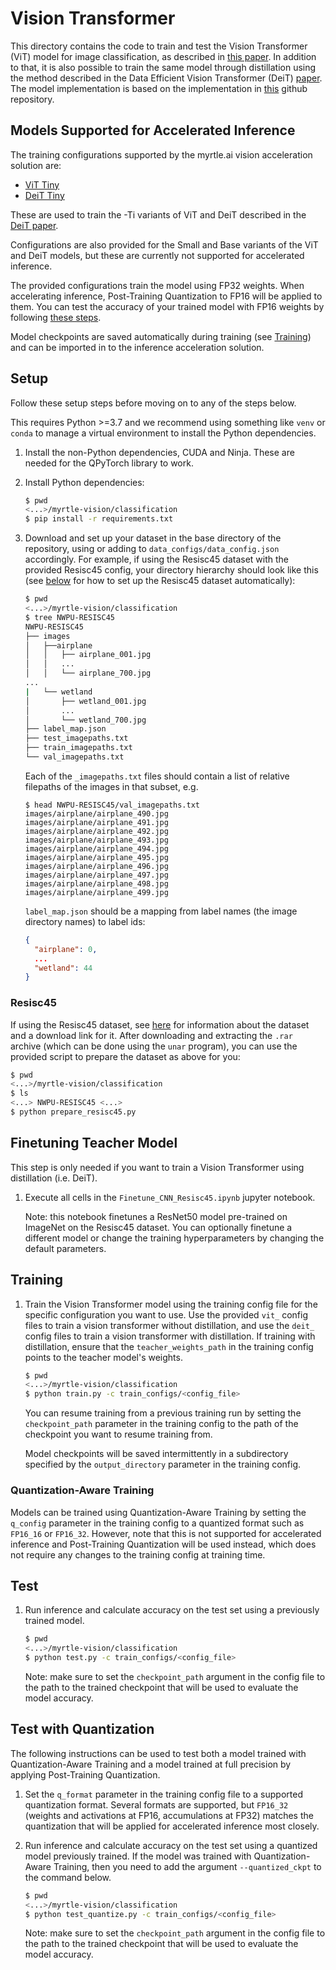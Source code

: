 # Vision Transformer

This directory contains the code to train and test the Vision Transformer (ViT) model
for image classification, as described in [this
paper](https://arxiv.org/pdf/2010.11929v1.pdf). In addition to that, it is also
possible to train the same model through distillation using the method
described in the Data Efficient Vision Transformer (DeiT)
[paper](https://arxiv.org/pdf/2012.12877v1.pdf). The model implementation is
based on the implementation in
[this](https://github.com/lucidrains/vit-pytorch) github repository.

## Models Supported for Accelerated Inference

The training configurations supported by the myrtle.ai vision acceleration
solution are:

- [ViT Tiny](train_configs/vit_tiny.json)
- [DeiT Tiny](train_configs/deit_tiny.json)

These are used to train the -Ti variants of ViT and DeiT described in the [DeiT
paper](https://arxiv.org/pdf/2012.12877v1.pdf).

Configurations are also provided for the Small and Base variants of the ViT and
DeiT models, but these are currently not supported for accelerated inference.

The provided configurations train the model using FP32 weights. When
accelerating inference, Post-Training Quantization to FP16 will be applied to
them. You can test the accuracy of your trained model with FP16 weights by
following [these steps](#test-with-quantization).

Model checkpoints are saved automatically during training (see
[Training](#training)) and can be imported in to the inference acceleration
solution.

## Setup

Follow these setup steps before moving on to any of the steps below.

This requires Python >=3.7 and we recommend using something like `venv` or
`conda` to manage a virtual environment to install the Python dependencies.

1. Install the non-Python dependencies, CUDA and Ninja. These are needed for the
   QPyTorch library to work.
2. Install Python dependencies:
   ```bash
   $ pwd
   <...>/myrtle-vision/classification
   $ pip install -r requirements.txt
   ```
3. Download and set up your dataset in the base directory of the repository,
   using or adding to `data_configs/data_config.json` accordingly. For example,
   if using the Resisc45 dataset with the provided Resisc45 config, your
   directory hierarchy should look like this (see [below](#Resisc45) for how to
   set up the Resisc45 dataset automatically):
   ```bash
   $ pwd
   <...>/myrtle-vision/classification
   $ tree NWPU-RESISC45
   NWPU-RESISC45
   ├── images
   │   ├──airplane
   │   │   ├── airplane_001.jpg
   │   │   ...
   │   │   └── airplane_700.jpg
   ...
   |   └── wetland
   │       ├── wetland_001.jpg
   │       ...
   │       └── wetland_700.jpg
   ├── label_map.json
   ├── test_imagepaths.txt
   ├── train_imagepaths.txt
   └── val_imagepaths.txt
   ```

   Each of the `_imagepaths.txt` files should contain a list of relative
   filepaths of the images in that subset, e.g.

   ```
   $ head NWPU-RESISC45/val_imagepaths.txt
   images/airplane/airplane_490.jpg
   images/airplane/airplane_491.jpg
   images/airplane/airplane_492.jpg
   images/airplane/airplane_493.jpg
   images/airplane/airplane_494.jpg
   images/airplane/airplane_495.jpg
   images/airplane/airplane_496.jpg
   images/airplane/airplane_497.jpg
   images/airplane/airplane_498.jpg
   images/airplane/airplane_499.jpg
   ```

   `label_map.json` should be a mapping from label names (the image directory
   names) to label ids:
   ```json
   {
     "airplane": 0,
     ...
     "wetland": 44
   }
   ```

### Resisc45
   If using the Resisc45 dataset, see
   [here](https://www.tensorflow.org/datasets/catalog/resisc45) for information
   about the dataset and a download link for it. After downloading and
   extracting the `.rar` archive (which can be done using the `unar` program),
   you can use the provided script to prepare the dataset as above for you:

   ```bash
   $ pwd
   <...>/myrtle-vision/classification
   $ ls
   <...> NWPU-RESISC45 <...>
   $ python prepare_resisc45.py
   ```


## Finetuning Teacher Model
   This step is only needed if you want to train a Vision Transformer using
   distillation (i.e. DeiT).

1. Execute all cells in the `Finetune_CNN_Resisc45.ipynb` jupyter notebook.

   Note: this notebook finetunes a ResNet50 model pre-trained on ImageNet on
   the Resisc45 dataset. You can optionally finetune a different model or
   change the training hyperparameters by changing the default parameters.

## Training
1. Train the Vision Transformer model using the training config file for the
   specific configuration you want to use. Use the provided `vit_` config files
   to train a vision transformer without distillation, and use the `deit_`
   config files to train a vision transformer with distillation. If training
   with distillation, ensure that the `teacher_weights_path` in the training
   config points to the teacher model's weights.
   ```bash
   $ pwd
   <...>/myrtle-vision/classification
   $ python train.py -c train_configs/<config_file>
   ```

   You can resume training from a previous training run by setting the
   `checkpoint_path` parameter in the training config to the path of the
   checkpoint you want to resume training from.

   Model checkpoints will be saved intermittently in a subdirectory specified by
   the `output_directory` parameter in the training config.

### Quantization-Aware Training
Models can be trained using Quantization-Aware Training by setting the
`q_config` parameter in the training config to a quantized format such as
`FP16_16` or `FP16_32`. However, note that this is not supported for accelerated
inference and Post-Training Quantization will be used instead, which does not
require any changes to the training config at training time.

## Test
1. Run inference and calculate accuracy on the test set using a previously
   trained model.
   ```bash
   $ pwd
   <...>/myrtle-vision/classification
   $ python test.py -c train_configs/<config_file>
   ```

   Note: make sure to set the `checkpoint_path` argument in the config file to
   the path to the trained checkpoint that will be used to evaluate the model
   accuracy.

## Test with Quantization
The following instructions can be used to test both a model trained with
Quantization-Aware Training and a model trained at full precision by applying
Post-Training Quantization.

1. Set the `q_format` parameter in the training config file to a supported
   quantization format. Several formats are supported, but `FP16_32` (weights
   and activations at FP16, accumulations at FP32) matches the quantization
   that will be applied for accelerated inference most closely.
2. Run inference and calculate accuracy on the test set using a quantized model
   previously trained. If the model was trained with Quantization-Aware
   Training, then you need to add the argument `--quantized_ckpt` to the
   command below.
   ```bash
   $ pwd
   <...>/myrtle-vision/classification
   $ python test_quantize.py -c train_configs/<config_file>
   ```

   Note: make sure to set the `checkpoint_path` argument in the config file to
   the path to the trained checkpoint that will be used to evaluate the model
   accuracy.
